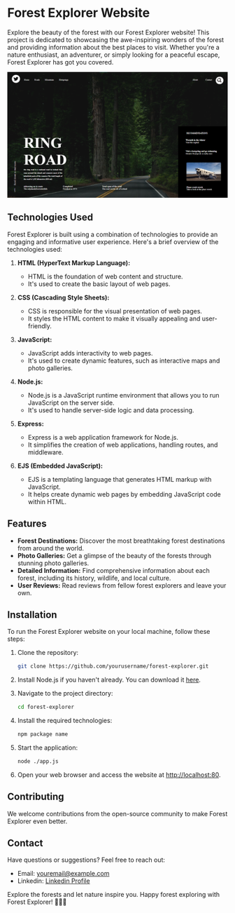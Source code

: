 # Forest Explorer Website

Explore the beauty of the forest with our Forest Explorer website! This project is dedicated to showcasing the awe-inspiring wonders of the forest and providing information about the best places to visit. Whether you're a nature enthusiast, an adventurer, or simply looking for a peaceful escape, Forest Explorer has got you covered.

![frost-design](https://github.com/yashsonisde2003/Frontend-design-forest/blob/main/static/Image/demo.png)

## Technologies Used

Forest Explorer is built using a combination of technologies to provide an engaging and informative user experience. Here's a brief overview of the technologies used:

1. **HTML (HyperText Markup Language):**
   - HTML is the foundation of web content and structure.
   - It's used to create the basic layout of web pages.

2. **CSS (Cascading Style Sheets):**
   - CSS is responsible for the visual presentation of web pages.
   - It styles the HTML content to make it visually appealing and user-friendly.

3. **JavaScript:**
   - JavaScript adds interactivity to web pages.
   - It's used to create dynamic features, such as interactive maps and photo galleries.

4. **Node.js:**
   - Node.js is a JavaScript runtime environment that allows you to run JavaScript on the server side.
   - It's used to handle server-side logic and data processing.

5. **Express:**
   - Express is a web application framework for Node.js.
   - It simplifies the creation of web applications, handling routes, and middleware.

6. **EJS (Embedded JavaScript):**
   - EJS is a templating language that generates HTML markup with JavaScript.
   - It helps create dynamic web pages by embedding JavaScript code within HTML.

## Features

- **Forest Destinations:** Discover the most breathtaking forest destinations from around the world.
- **Photo Galleries:** Get a glimpse of the beauty of the forests through stunning photo galleries.
- **Detailed Information:** Find comprehensive information about each forest, including its history, wildlife, and local culture.
- **User Reviews:** Read reviews from fellow forest explorers and leave your own.

## Installation

To run the Forest Explorer website on your local machine, follow these steps:

1. Clone the repository:
   ```bash
   git clone https://github.com/yourusername/forest-explorer.git
   ```

2. Install Node.js if you haven't already. You can download it [here](https://nodejs.org/).

3. Navigate to the project directory:
   ```bash
   cd forest-explorer
   ```

4. Install the required technologies:
   ```bash
   npm package name
   ```

5. Start the application:
   ```bash
   node ./app.js
   ```

6. Open your web browser and access the website at [http://localhost:80](http://localhost:80).

## Contributing

We welcome contributions from the open-source community to make Forest Explorer even better. 

## Contact

Have questions or suggestions? Feel free to reach out:

- Email: [youremail@example.com](yashrajsoni.sde2003@gmail.com)
- Linkedin: [Linkedin Profile](https://www.linkedin.com/in/yash-soni-1379b5216)

Explore the forests and let nature inspire you. Happy forest exploring with Forest Explorer! 🌲🌿🌳
